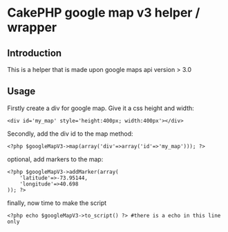 CakePHP google map v3 helper / wrapper
======================================


Introduction
------------
This is a helper that is made upon google maps api version > 3.0


Usage
------------
Firstly create a div for google map. Give it a css height and width:
	
	<div id='my_map' style='height:400px; width:400px'></div>
	

Secondly, add the div id to the map method:

	<?php $googleMapV3->map(array('div'=>array('id'=>'my_map'))); ?>
	
	
optional, add markers to the map:

	<?php $googleMapV3->addMarker(array(
		'latitude'=>-73.95144,
		'longitude'=>40.698
	)); ?>

finally, now time to make the script

	<?php echo $googleMapV3->to_script() ?> #there is a echo in this line only